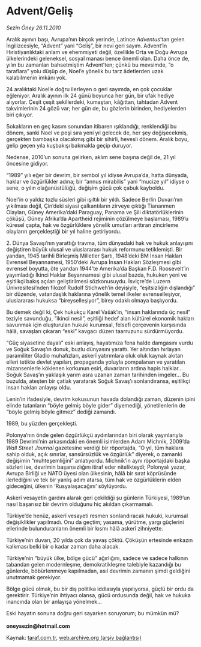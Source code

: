 # Advent/Geliş

*Sezin Öney 26.11.2010*

<div class="yazi"><p>Aralık ayının başı, Avrupa’nın birçok yerinde, Latince <i>Adventus</i>’tan gelen İngilizcesiyle, “Advent” yani “Geliş”, bir nevi geri sayım. Advent’in Hıristiyanlıktaki anlam ve ehemmiyeti değil, özellikle Orta ve Doğu Avrupa ülkelerindeki geleneksel, sosyal manası bence önemli olan. Daha önce de, yılın bu zamanları bahsetmiştim Advent’ten; çünkü bu mevsimde, “o taraflara” yolu düşüp de, Noel’e yönelik bu tarz âdetlerden uzak kalabilmenin imkânı yok. </p>
<p>24 aralıktaki Noel’e doğru ilerleyen o geri sayımda, en çok çocuklar eğleniyor. Aralık ayının ilk 24 günü boyunca her gün, bir ufak hediye alıyorlar. Çeşit çeşit şekillerdeki, kumaştan, kâğıttan, tahtadan Advent takvimlerinin 24 gözü var; her gün de, bu gözlerin birinden, hediyelerden biri çıkıyor. </p>
<p>Sokakların en geç kasım sonundan itibaren ışıklandığı, renklendiği bu dönem, sanki Noel ve peşi sıra yeni yıl gelecek de, her şey değişecekmiş, gerçekten bambaşka olacakmış gibi bir sihirli, hevesli dönem. Aralık boyu, gelip geçen yıla kuşbakışı bakmakla geçip duruyor. </p>
<p>Nedense, 2010’un sonuna gelirken, aklım sene başına değil de, 21 yıl öncesine gidiyor. </p>
<p>“1989” yılı eğer bir devrim, bir sembol yıl idiyse Avrupa’da, hatta dünyada, haklar ve özgürlükler adına; bir “annus mirabilis” yani “mucize yıl” idiyse o sene, o yılın olağanüstülüğü, değişim gücü çok çabuk kayboldu. </p>
<p>Noel’in o yaldız tozlu süsleri gibi ışıltılı bir yıldı. Sadece Berlin Duvarı’nın yıkılması değil, Çin’deki siyasi çalkantıların zirveye çıktığı Tiananmen<b> </b>Olayları, Güney Amerika’daki Paraguay, Panama ve Şili diktatörlüklerinin çöküşü, Güney Afrika’da Apartheid rejiminin çözülmeye başlaması, 1989’u küresel çapta, hak ve özgürlüklere yönelik umutları arttıran zincirleme olayların gerçekleştiği bir yıl haline getiriyordu. </p>
<p>2. Dünya Savaşı’nın yarattığı travma, tüm dünyadaki hak ve hukuk anlayışını değiştiren büyük ulusal ve uluslararası hukuk reformunu tetiklemişti. Bir yandan, 1945 tarihli Birleşmiş Milletler Şartı, 1948’deki BM İnsan Hakları Evrensel Beyannamesi, 1950’deki Avrupa İnsan Hakları Sözleşmesi gibi evrensel boyutta, öte yandan 1944’te Amerika’da Başkan F.D. Roosevelt’in yayımladığı İkinci Haklar Beyannamesi gibi ulusal bazda, hukuken yeni ve eşitlikçi bakış açıları geliştirilmesi sözkonusuydu. İsviçre’de Luzern Ünivresitesi’nden filozof Rudolf Stichweh’in deyişiyle, “eşitsizliğin dışlandığı” bir düzende, vatandaşlık haklarına yönelik temel ilkeler evrenselleşiyor, uluslararası hukuksa “bireyselleşiyor”, birey odaklı olmaya başlıyordu. </p>
<p>Bu demek değil ki, Çek hukukçu Karel Vašák’ın, “insan haklarında üç nesil” teziyle savunduğu, “ikinci nesil”, eşitliği hedef alan kültürel ekonomik hakları savunmak için oluşturulan hukuki kurumsal, felsefi çerçevenin karşısında hâlâ, savaşları çıkaran “eski” kavgacı düzen taarruzunu sürdürmüyordu. </p>
<p>“Güç siyasetine dayalı” eski anlayış, hayatımıza fena halde damgasını vurdu ve Soğuk Savaş’ın donuk, buzlu dünyasını yarattı. Yer altından hırlayan paramiliter Gladio muhafızları, askerî yatırımlara oluk oluk kaynak akıtan elleri tetikte devlet yapıları, propaganda yoluyla pompalanan ve yaratılan mizansenlerle köklenen korkunun esiri, duvarların ardına hapis halklar... Soğuk Savaş’ın yaklaşık yarım asra uzanan zaman tarihinden imgeler... Bu buzulda, ateşten bir çatlak yaratarak Soğuk Savaş’ı sonlandıransa, eşitlikçi insan hakları anlayışı oldu. </p>
<p>Lenin’in ifadesiyle, devrim kokusunun havada dolandığı zaman, düzenin ipini elinde tutanların “böyle gelmiş böyle gider” diyemediği, yönetilenlerin de “böyle gelmiş böyle gitmez” dediği zamandı. </p>
<p>1989, bu yüzden gerçekleşti. </p>
<p>Polonya’nın önde gelen özgürlükçü aydınlarından biri olarak yayınlarıyla 1989 Devrimi’nin arkasındaki en önemli isimlerden Adam Michnik, 2009’da <i>Wall Street Journal</i> gazetesine verdiği bir röportajda, “O yıl, tüm haklara sahip olduk, açık sınırlar, sansürsüzlük ve özgürlük” diyerek, o zamanki değişimin “muhteşemliğini” anlatıyordu. Michnik’in aynı röportajdaki başka sözleri ise, devrimin başarısızlığını itiraf eder nitelikteydi; Polonyalı yazar, Avrupa Birliği ve NATO üyesi olan ülkesinin, hâlâ bir sırat köprüsünde ilerlediğini ve tek bir yanlış adım atarsa, tüm hak ve özgürlüklerin elden gideceğini, ülkenin ‘Rusyalaşacağını’ söylüyordu.</p>
<p>Askerî vesayetin gardını alarak geri çekildiği şu günlerin Türkiyesi, 1989’un nasıl başarısız bir devrim olduğunu hiç akıldan çıkarmamalı. </p>
<p>Türkiye’de henüz, askerî vesayeti resmen sonlandıracak hukuki, kurumsal değişiklikler yapılmadı. Onu da geçtim; yasama, yürütme, yargı güçlerini ellerinde bulunduranların önemli bir kısmı hâlâ askerî zihniyette.</p>
<p>Türkiye’nin duvarı, 20 yılda çok da yavaş çöktü. Çöküşün ertesinde enkazın kalkması belki bir o kadar zaman daha alacak. </p>
<p>Türkiye’nin “büyük ülke, bölge gücü” ağırlığını, sadece ve sadece halkının tabandan gelen modernleşme, demokratikleşme talebiyle kazandığı bu günlerde, böbürlenmeye kapılmadan, asıl devrimin zamanın şimdi geldiğini unutmamak gerekiyor.</p>
<p>Bölge gücü olmak, bu bir dış politika iddiasıyla yapılıyorsa, güçlü bir ordu da gerektirir. Türkiye’nin ihtiyacı olansa, gücü ordusunda değil, hak ve hukuka inancında olan bir anlayışa yönelmek...</p>
<p>Eski hayatın sonuna doğru geri sayarken soruyorum; bu mümkün mü?<br/><br/><b>oneysezin@hotmail.com</b></p></div>

Kaynak: [taraf.com.tr](http://www.taraf.com.tr:80/sezin-oney/makale-advent-gelis.htm), [web.archive.org (arşiv bağlantısı)](http://web.archive.org/web/20101127222517/http://www.taraf.com.tr:80/sezin-oney/makale-advent-gelis.htm)
